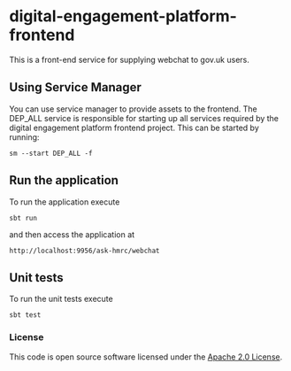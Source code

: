digital-engagement-platform-frontend
=============

This is a front-end service for supplying webchat to gov.uk users.

## Using Service Manager

You can use service manager to provide assets to the frontend. The DEP_ALL service is responsible for starting up all services required by the digital engagement platform frontend project.
This can be started by running:

```
sm --start DEP_ALL -f
```

## Run the application

To run the application execute

```
sbt run
```

and then access the application at

```
http://localhost:9956/ask-hmrc/webchat
```

## Unit tests

To run the unit tests execute

```
sbt test
```

### License

This code is open source software licensed under the [Apache 2.0 License]("http://www.apache.org/licenses/LICENSE-2.0.html").
